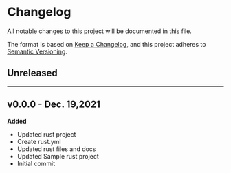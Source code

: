 # Changelog
All notable changes to this project will be documented in this file.

The format is based on [Keep a Changelog](https://keepachangelog.com/en/1.0.0/),
and this project adheres to [Semantic Versioning](https://semver.org/spec/v2.0.0.html).

## Unreleased


---
## v0.0.0 - Dec. 19,2021
**Added**
- Updated rust project
- Create rust.yml
- Updated rust files and docs
- Updated Sample rust project
- Initial commit
